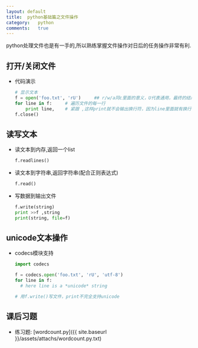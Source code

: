 ```yaml
---
layout:	default
title:	python基础篇之文件操作
category:	python
comments:	true
---
```

python处理文件也是有一手的,所以熟练掌握文件操作对日后的任务操作非常有利.



## 打开/关闭文件
* 代码演示

	```python
	# 显示文本
	f = open('foo.txt', 'rU')     ## r/w/a同c里面的意义，U代表通用，最终的结尾符转换成'\n'
	for line in f:     # 遍历文件的每一行
	    print line,    # 紧跟 ,这样print就不会输出换行符，因为line里面就有换行符
	f.close()
	```

## 读写文本
* 读文本到内存,返回一个list
	
	```python
	f.readlines()
	```
* 读文本到字符串,返回字符串(配合正则表达式)
	
	```python
	f.read()
	```
* 写数据到输出文件

	```python
	f.write(string)
	print >>f ,string
	print(string, file=f)
	```

## unicode文本操作
* codecs模块支持

	```python
	import codecs

	f = codecs.open('foo.txt', 'rU', 'utf-8')
	for line in f:
	  # here line is a *unicode* string

	# 用f.write()写文件，print不完全支持unicode
	```

## 课后习题
* 练习题: [wordcount.py]({{ site.baseurl }}/assets/attachs/wordcount.py.txt)

